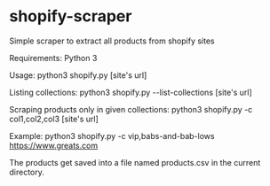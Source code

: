 # shopify-scraper
Simple scraper to extract all products from shopify sites


Requirements:
Python 3

Usage:
python3 shopify.py [site's url]

Listing collections:
python3 shopify.py --list-collections [site's url]

Scraping products only in given collections:
python3 shopify.py -c col1,col2,col3 [site's url]

Example:
python3 shopify.py -c vip,babs-and-bab-lows https://www.greats.com

The products get saved into a file named products.csv in the current directory.
